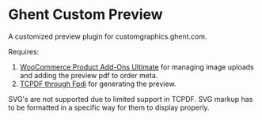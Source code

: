 # Ghent Custom Preview
A customized preview plugin for customgraphics.ghent.com.

Requires:
1. [WooCommerce Product Add-Ons Ultimate](https://pluginrepublic.com/wordpress-plugins/woocommerce-product-add-ons-ultimate/) for managing image uploads and adding the preview pdf to order meta.
1. [TCPDF through Fpdi](https://manuals.setasign.com/fpdi-manual/v2/installation/#index-2-2) for generating the preview.

SVG's are not supported due to limited support in TCPDF. SVG markup has to be formatted in a specific way for them to display properly.
